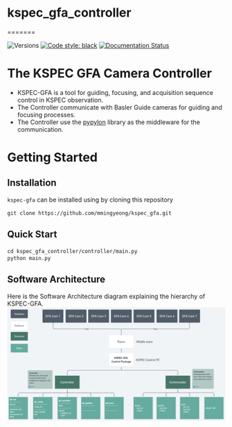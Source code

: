 # kspec_gfa_controller
=======

![Versions](https://img.shields.io/badge/python-3.9+-blue)
[![Code style: black](https://img.shields.io/badge/code%20style-black-000000.svg)](https://github.com/psf/black)
[![Documentation Status](https://readthedocs.org/projects/kspec-gfa/badge/?version=latest)](https://kspec-gfa.readthedocs.io/en/latest/?badge=latest)

# The KSPEC GFA Camera Controller
- KSPEC-GFA is a tool for guiding, focusing, and acquisition sequence control in KSPEC observation.
- The Controller communicate with Basler Guide cameras for guiding and focusing processes.
- The Controller use the [pypylon](https://github.com/basler/pypylon) library as the middleware for the communication.

# Getting Started

## Installation

`kspec-gfa` can be installed using by cloning this repository

```console
git clone https://github.com/mmingyeong/kspec_gfa.git
```

## Quick Start

```console
cd kspec_gfa_controller/controller/main.py
python main.py
```

## Software Architecture

Here is the Software Architecture diagram explaining the hierarchy of KSPEC-GFA.
![img](./docs/sphinx/source/_static/kspec-gfa_software_architecture.png)